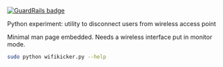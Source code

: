 
[![GuardRails badge](https://badges.production.guardrails.io/macarrie/wifikicker.svg)](https://www.guardrails.io)

Python experiment: utility to disconnect users from wireless access point

Minimal man page embedded. 
Needs a wireless interface put in monitor mode.

```bash
sudo python wifikicker.py --help
```
